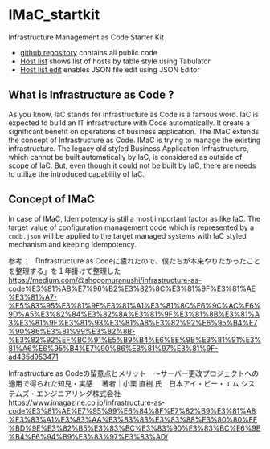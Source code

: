 # IMaC_startkit
Infrastructure Management as Code Starter Kit

- [github repository](https://github.ibm.com/cacf-jp-automation/IMaC_startkit)  contains all public code
- [Host list](table.html) shows list of hosts by table style using Tabulator
- [Host list edit](edit.html) enables JSON file edit using JSON Editor



## What is Infrastructure as Code ?

As you know, IaC stands for Infrastructure as Code is a famous word. IaC is expected to build an IT infrastructure with Code automatically. It create a significant benefit on operations of business application. The IMaC extends the concept of Infrastructure as Code. IMaC is trying to manage the existing infrastructure. The legacy old styled Business Application Infrastructure, which cannot be built automatically by IaC, is considered as outside of scope of IaC. But, even though it could not be built by IaC, there are needs to utilize the introduced capability of IaC.

## Concept of IMaC

In case of IMaC, Idempotency is still a most important factor as like IaC. The target value of configuration management code which is represented by a `cmdb.json` will be applied to the target managed systems with IaC styled mechanism and keeping Idempotency.


参考：
「Infrastructure as Codeに疲れたので、僕たちが本来やりたかったことを整理する」を１年掛けて整理した
https://medium.com/@shogomuranushi/infrastructure-as-code%E3%81%AB%E7%96%B2%E3%82%8C%E3%81%9F%E3%81%AE%E3%81%A7-%E5%83%95%E3%81%9F%E3%81%A1%E3%81%8C%E6%9C%AC%E6%9D%A5%E3%82%84%E3%82%8A%E3%81%9F%E3%81%8B%E3%81%A3%E3%81%9F%E3%81%93%E3%81%A8%E3%82%92%E6%95%B4%E7%90%86%E3%81%99%E3%82%8B-%E3%82%92%EF%BC%91%E5%B9%B4%E6%8E%9B%E3%81%91%E3%81%A6%E6%95%B4%E7%90%86%E3%81%97%E3%81%9F-ad435d953471

Infrastructure as Codeの留意点とメリット　～サーバー更改プロジェクトへの適用で得られた知見・実感　
著者｜小栗 直樹 氏　日本アイ・ビー・エム システムズ・エンジニアリング株式会社　
https://www.imagazine.co.jp/infrastructure-as-code%E3%81%AE%E7%95%99%E6%84%8F%E7%82%B9%E3%81%A8%E3%83%A1%E3%83%AA%E3%83%83%E3%83%88%E3%80%80%EF%BD%9E%E3%82%B5%E3%83%BC%E3%83%90%E3%83%BC%E6%9B%B4%E6%94%B9%E3%83%97%E3%83%AD/
